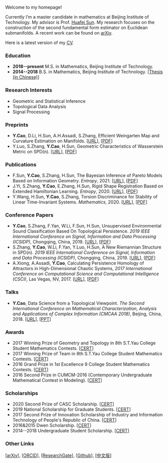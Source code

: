 Welcome to my homepage!

Currently I’m a master candidate in mathematics at Beijing Institute of Technology. My advisor is Prof. [Huafei Sun](https://math.bit.edu.cn/szdw/azcpl/js/shf/index.htm). My research focuses on the construction of the second fundamental form estimator on Euclidean submanifolds. A recent work can be found on [arXiv](https://arxiv.org/abs/1905.10725).

Here is a latest version of my [CV](cv.pdf).

### Education

- **2018--present** M.S. in Mathematics, Beijing Institute of Technology.
- **2014--2018** B.S. in Mathematics, Beijing Institute of Technology. [[Thesis (in Chinese)](/papers-and-ppts/本科毕业论文.pdf)]

### Research Interests

- Geometric and Statistical Inference
- Topological Data Analysis
- Signal Processing

### Preprints

- **Y.Cao**, D.Li, H.Sun, A.H.Assadi, S.Zhang, Efficient Weingarten Map and Curvature Estimation on Manifolds. [[URL](https://arxiv.org/abs/1905.10725)], [[PDF](/papers-and-ppts/weingarten-v2.pdf)]
- Y.Luo, S.Zhang, **Y.Cao**, H.Sun, Geometric Characteristics of Wasserstein Metric on SPD(n). [[URL](https://arxiv.org/abs/2012.07106)], [[PDF](/papers-and-ppts/luo-v1.pdf)]

### Publications  

- F.Sun, **Y.Cao**, S.Zhang, H.Sun, The Bayesian Inference of Pareto Models Based on Information Geometry. *Entropy*, 2021. [[URL](https://www.mdpi.com/1099-4300/23/1/45)], [[PDF](/papers-and-ppts/entropy-sun.pdf)] 
- J.Yi, S.Zhang, **Y.Cao**, E.Zhang, H.Sun, Rigid Shape Registration Based on Extended Hamiltonian Learning. *Entropy*, 2020. [[URL](https://www.mdpi.com/1099-4300/22/5/539)], [[PDF](/papers-and-ppts/entropy-yi.pdf)]
- Y.Wang, H.Sun, **Y.Cao**, S.Zhang, Torsion Discriminance for Stability of Linear Time-Invariant Systems. *Mathematics*, 2020. [[URL](https://www.mdpi.com/2227-7390/8/3/386)], [[PDF](/papers-and-ppts/mathematics-wang.pdf)] 

### Conference Papers

- **Y.Cao**, S.Zhang, F.Yan, W.Li, F.Sun, H.Sun, Unsupervised Environmental Sound Classification Based On Topological Persistence. *2019 IEEE International Conference on Signal, Information and Data Processing (ICSIDP)*, Chongqing, China, 2019. [[URL](https://ieeexplore.ieee.org/document/9173135)], [[PDF](/papers-and-ppts/icsidp2019cao.pdf)]
- S.Zhang, **Y.Cao**, W.Li, F.Yan, Y.Luo, H.Sun, A New Riemannian Structure in SPD(n). *2019 IEEE International Conference on Signal, Information and Data Processing (ICSIDP)*, Chongqing, China, 2019. [[URL](https://ieeexplore.ieee.org/document/9173017)], [[PDF](/papers-and-ppts/icsidp2019zhang.pdf)]
- A.Xiong, A.Assadi, **Y.Cao**, Calculating Persistence Homology of Attractors in High-Dimensional Chaotic Systems, *2017 International Conference on Computational Science and Computational Intelligence (CSCI)*, Las Vegas, NV, 2017. [[URL](https://ieeexplore.ieee.org/document/8560778)], [[PDF](/papers-and-ppts/anda2017.pdf)]

### Talks

- **Y.Cao**, Data Science from a Topological Viewpoint. *The Second International Conference on Mathematical Characterization, Analysis and Applications of Complex Information (CMCAA 2018)*, Beijing, China, 2018. [[URL](https://math.bit.edu.cn/cmcaa2018/program2018/index.htm)], [[PPT](/papers-and-ppts/cmcaa2018.pptx)] 

### Awards

- 2017 Winning Prize of Geometry and Topology in 8th S.T.Yau College Student Mathematics Contests. [[CERT](/certificates/丘成桐几何.pdf)]
- 2017 Winning Prize of Team in 8th S.T.Yau College Student Mathematics Contests. [[CERT](/certificates/丘成桐团体.pdf)]
- 2016 Grand Prize in 1st Excellence 9 College Student Mathematics Contests. [[CERT](/certificates/卓越联盟.pdf)]
- 2016 Second Prize in CUMCM-2016 (Contemporary Undergraduate Mathematical Contest in Modeling). [[CERT](/certificates/国赛建模.pdf)]

### Scholarships

- 2020 Second Prize of CASC Scholarship. [[CERT](/certificates/CASC.pdf)]
- 2019 National Scholarship for Graduate Students. [[CERT](/certificates/研究生国奖.pdf)]
- 2017 Second Prize of Innovation Scholarship of Industry and Information Technology of People's Republic of China. [[CERT](/certificates/工信.pdf)]
- 2016&2015 Dwen Scholarship. [[CERT](/certificates/迪文.pdf)]
- 2014--2018 Undergraduate Student Scholarship. [[CERT](/certificates/本科生奖学金.pdf)]

### Other Links
[[arXiv](https://arxiv.org/)], [[ORCID](https://orcid.org/0000-0001-8856-2902)], [[ResearchGate](https://www.researchgate.net/profile/Yueqi_Cao2)], [[Github](www.github.com/yueqicao)], [[中文版](index-ch.md)]